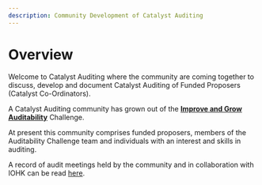 ```yaml
---
description: Community Development of Catalyst Auditing
---
```


# Overview

Welcome to Catalyst Auditing where the community are coming together to discuss, develop and document Catalyst Auditing of Funded Proposers (Catalyst Co-Ordinators).

A Catalyst Auditing community has grown out of the [**Improve and Grow Auditability**](https://cardano.ideascale.com/a/campaign-home/26119) Challenge.&#x20;

At present this community comprises funded proposers, members of the Auditability Challenge team and individuals with an interest and skills in auditing.&#x20;

A record of audit meetings held by the community and in collaboration with IOHK can be read [here](https://catalyst-swarm.gitbook.io/catalyst-auditing/admin/meetings).

###

